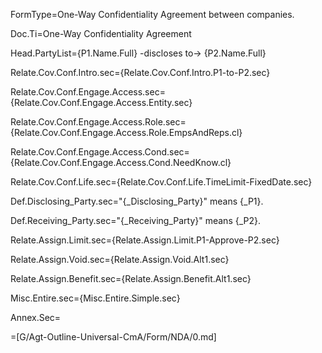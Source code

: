 FormType=One-Way Confidentiality Agreement between companies.

Doc.Ti=One-Way Confidentiality Agreement

Head.PartyList={P1.Name.Full} -discloses to-> {P2.Name.Full}

Relate.Cov.Conf.Intro.sec={Relate.Cov.Conf.Intro.P1-to-P2.sec}

Relate.Cov.Conf.Engage.Access.sec={Relate.Cov.Conf.Engage.Access.Entity.sec}

Relate.Cov.Conf.Engage.Access.Role.sec={Relate.Cov.Conf.Engage.Access.Role.EmpsAndReps.cl}

Relate.Cov.Conf.Engage.Access.Cond.sec={Relate.Cov.Conf.Engage.Access.Cond.NeedKnow.cl}

Relate.Cov.Conf.Life.sec={Relate.Cov.Conf.Life.TimeLimit-FixedDate.sec}

Def.Disclosing_Party.sec="{_Disclosing_Party}" means {_P1}.

Def.Receiving_Party.sec="{_Receiving_Party}" means {_P2}.

Relate.Assign.Limit.sec={Relate.Assign.Limit.P1-Approve-P2.sec}

Relate.Assign.Void.sec={Relate.Assign.Void.Alt1.sec}

Relate.Assign.Benefit.sec={Relate.Assign.Benefit.Alt1.sec}

Misc.Entire.sec={Misc.Entire.Simple.sec}

Annex.Sec=</i>

=[G/Agt-Outline-Universal-CmA/Form/NDA/0.md]

